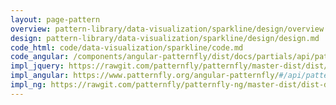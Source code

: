 ```yaml
---
layout: page-pattern
overview: pattern-library/data-visualization/sparkline/design/overview.md
design: pattern-library/data-visualization/sparkline/design/design.md
code_html: code/data-visualization/sparkline/code.md
code_angular: /components/angular-patternfly/dist/docs/partials/api/patternfly.charts.component.pfSparklineChart.html
impl_jquery: https://rawgit.com/patternfly/patternfly/master-dist/dist/tests/line-charts.html
impl_angular: https://www.patternfly.org/angular-patternfly/#/api/patternfly.charts.component:pfSparklineChart
impl_ng: https://rawgit.com/patternfly/patternfly-ng/master-dist/dist-demo/index.html#/sparkline
---
```

